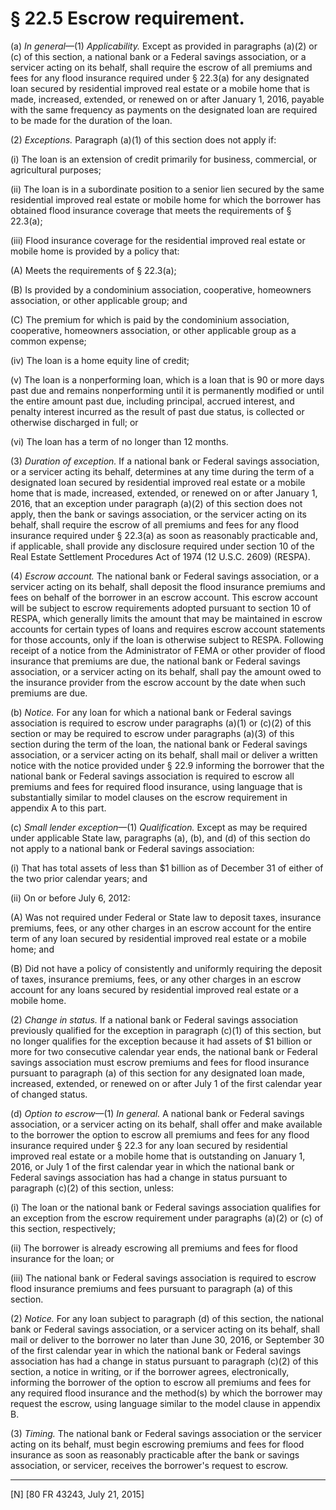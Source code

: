 # § 22.5   Escrow requirement.

(a) *In general*—(1) *Applicability.* Except as provided in paragraphs (a)(2) or (c) of this section, a national bank or a Federal savings association, or a servicer acting on its behalf, shall require the escrow of all premiums and fees for any flood insurance required under § 22.3(a) for any designated loan secured by residential improved real estate or a mobile home that is made, increased, extended, or renewed on or after January 1, 2016, payable with the same frequency as payments on the designated loan are required to be made for the duration of the loan.


(2) *Exceptions.* Paragraph (a)(1) of this section does not apply if:


(i) The loan is an extension of credit primarily for business, commercial, or agricultural purposes;


(ii) The loan is in a subordinate position to a senior lien secured by the same residential improved real estate or mobile home for which the borrower has obtained flood insurance coverage that meets the requirements of § 22.3(a);


(iii) Flood insurance coverage for the residential improved real estate or mobile home is provided by a policy that:


(A) Meets the requirements of § 22.3(a);


(B) Is provided by a condominium association, cooperative, homeowners association, or other applicable group; and


(C) The premium for which is paid by the condominium association, cooperative, homeowners association, or other applicable group as a common expense;


(iv) The loan is a home equity line of credit;


(v) The loan is a nonperforming loan, which is a loan that is 90 or more days past due and remains nonperforming until it is permanently modified or until the entire amount past due, including principal, accrued interest, and penalty interest incurred as the result of past due status, is collected or otherwise discharged in full; or


(vi) The loan has a term of no longer than 12 months.


(3) *Duration of exception.* If a national bank or Federal savings association, or a servicer acting its behalf, determines at any time during the term of a designated loan secured by residential improved real estate or a mobile home that is made, increased, extended, or renewed on or after January 1, 2016, that an exception under paragraph (a)(2) of this section does not apply, then the bank or savings association, or the servicer acting on its behalf, shall require the escrow of all premiums and fees for any flood insurance required under § 22.3(a) as soon as reasonably practicable and, if applicable, shall provide any disclosure required under section 10 of the Real Estate Settlement Procedures Act of 1974 (12 U.S.C. 2609) (RESPA).


(4) *Escrow account.* The national bank or Federal savings association, or a servicer acting on its behalf, shall deposit the flood insurance premiums and fees on behalf of the borrower in an escrow account. This escrow account will be subject to escrow requirements adopted pursuant to section 10 of RESPA, which generally limits the amount that may be maintained in escrow accounts for certain types of loans and requires escrow account statements for those accounts, only if the loan is otherwise subject to RESPA. Following receipt of a notice from the Administrator of FEMA or other provider of flood insurance that premiums are due, the national bank or Federal savings association, or a servicer acting on its behalf, shall pay the amount owed to the insurance provider from the escrow account by the date when such premiums are due.


(b) *Notice.* For any loan for which a national bank or Federal savings association is required to escrow under paragraphs (a)(1) or (c)(2) of this section or may be required to escrow under paragraphs (a)(3) of this section during the term of the loan, the national bank or Federal savings association, or a servicer acting on its behalf, shall mail or deliver a written notice with the notice provided under § 22.9 informing the borrower that the national bank or Federal savings association is required to escrow all premiums and fees for required flood insurance, using language that is substantially similar to model clauses on the escrow requirement in appendix A to this part.


(c) *Small lender exception*—(1) *Qualification.* Except as may be required under applicable State law, paragraphs (a), (b), and (d) of this section do not apply to a national bank or Federal savings association:


(i) That has total assets of less than $1 billion as of December 31 of either of the two prior calendar years; and


(ii) On or before July 6, 2012:


(A) Was not required under Federal or State law to deposit taxes, insurance premiums, fees, or any other charges in an escrow account for the entire term of any loan secured by residential improved real estate or a mobile home; and


(B) Did not have a policy of consistently and uniformly requiring the deposit of taxes, insurance premiums, fees, or any other charges in an escrow account for any loans secured by residential improved real estate or a mobile home.


(2) *Change in status.* If a national bank or Federal savings association previously qualified for the exception in paragraph (c)(1) of this section, but no longer qualifies for the exception because it had assets of $1 billion or more for two consecutive calendar year ends, the national bank or Federal savings association must escrow premiums and fees for flood insurance pursuant to paragraph (a) of this section for any designated loan made, increased, extended, or renewed on or after July 1 of the first calendar year of changed status.


(d) *Option to escrow*—(1) *In general.* A national bank or Federal savings association, or a servicer acting on its behalf, shall offer and make available to the borrower the option to escrow all premiums and fees for any flood insurance required under § 22.3 for any loan secured by residential improved real estate or a mobile home that is outstanding on January 1, 2016, or July 1 of the first calendar year in which the national bank or Federal savings association has had a change in status pursuant to paragraph (c)(2) of this section, unless:


(i) The loan or the national bank or Federal savings association qualifies for an exception from the escrow requirement under paragraphs (a)(2) or (c) of this section, respectively;


(ii) The borrower is already escrowing all premiums and fees for flood insurance for the loan; or


(iii) The national bank or Federal savings association is required to escrow flood insurance premiums and fees pursuant to paragraph (a) of this section.


(2) *Notice.* For any loan subject to paragraph (d) of this section, the national bank or Federal savings association, or a servicer acting on its behalf, shall mail or deliver to the borrower no later than June 30, 2016, or September 30 of the first calendar year in which the national bank or Federal savings association has had a change in status pursuant to paragraph (c)(2) of this section, a notice in writing, or if the borrower agrees, electronically, informing the borrower of the option to escrow all premiums and fees for any required flood insurance and the method(s) by which the borrower may request the escrow, using language similar to the model clause in appendix B.


(3) *Timing.* The national bank or Federal savings association or the servicer acting on its behalf, must begin escrowing premiums and fees for flood insurance as soon as reasonably practicable after the bank or savings association, or servicer, receives the borrower's request to escrow.



---

[N] [80 FR 43243, July 21, 2015]




